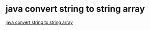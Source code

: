 # java convert string to string array
[java convert string to string array](https://aiwithcloud.com/2022/09/19/java_convert_string_to_string_array/)